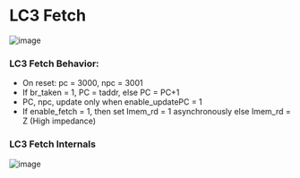 # LC3 Fetch
![image](https://github.com/coolnikitav/coding-lessons/assets/30304422/ededf866-5fda-4685-9657-f4175535e364)

### LC3 Fetch Behavior:
- On reset: pc = 3000, npc = 3001
- If br_taken = 1, PC = taddr, else PC = PC+1
- PC, npc, update only when enable_updatePC = 1
- If enable_fetch = 1, then set Imem_rd = 1 asynchronously else Imem_rd = Z (High impedance)

### LC3 Fetch Internals
![image](https://github.com/coolnikitav/coding-lessons/assets/30304422/db861a19-5a0b-416b-8353-7dfb2a9304eb)
